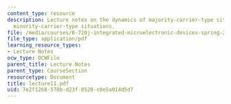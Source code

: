 ```yaml
---
content_type: resource
description: Lecture notes on the dynamics of majority-carrier-type situations and
  minority-carrier-type situations.
file: /media/courses/6-720j-integrated-microelectronic-devices-spring-2007/7e2f1268570bd23f0520c0e5a014d5d7_lecture11.pdf
file_type: application/pdf
learning_resource_types:
- Lecture Notes
ocw_type: OCWFile
parent_title: Lecture Notes
parent_type: CourseSection
resourcetype: Document
title: lecture11.pdf
uid: 7e2f1268-570b-d23f-0520-c0e5a014d5d7
---
```

